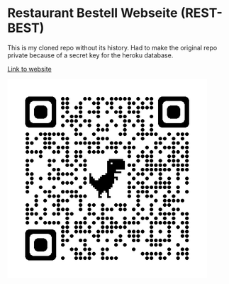 # Restaurant Bestell Webseite (REST-BEST)

This is my cloned repo without its history. 
Had to make the original repo private because of a secret key for the heroku database.

[Link to website](https://rest-best.herokuapp.com/)

![Alt text](./app/static/img/qrcode_rest-best.herokuapp.com.png?raw=true "Title")
